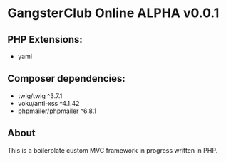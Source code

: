 # GangsterClub Online ALPHA v0.0.1
## PHP Extensions:
- yaml
## Composer dependencies:
- twig/twig ^3.7.1
- voku/anti-xss ^4.1.42
- phpmailer/phpmailer ^6.8.1
## About
This is a boilerplate custom MVC framework in progress written in PHP.
